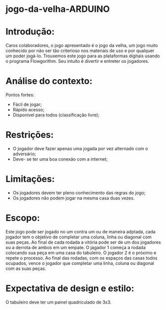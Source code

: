 # jogo-da-velha-ARDUINO

# Introdução:
Caros colaboradores, o jogo apresentado é o jogo da velha, um jogo muito conhecido por não ser tão criterioso nos materiais de uso e por qualquer um poder jogá-lo. Trouxemos este jogo para as plataformas digitais usando o programa Flowgorithm. Seu intuíto é divertir e entreter os jogadores.

# Análise do contexto:
Pontos fortes:
- Fácil de jogar;
- Rápido acesso;
- Disponível para todos (classificação livre);

# Restrições:
- O jogador deve fazer apenas uma jogada por vez alternado com o adversário;
- Deve- se ter uma boa conexão com a internet;

# Limitações:
- Os jogadores devem ter pleno conhecimento das regras do jogo;
- Os jogadores não podem jogar na mesma casa duas vezes.

# Escopo:
Este jogo pode ser jogado no um contra um ou de maneira adptada, cada jogador tem o objetivo de completar uma coluna, linha ou diagonal com suas peças. Ao final de cada rodada a vitória pode ser de um dos jogadores ou a derrota de ambos em um empate. O jagador 1 começa a rodada colocando sua peça em uma casa do tabuleiro. O jogador 2 é o próximo e repete o processo. Ao final das rodadas, com os espaços das casas todos ocupados, vence o jogador que completar uma linha, coluna ou diagonal com as suas peças.

# Expectativa de design e estilo:
O tabuleiro deve ter um painel quadriculado de 3x3.
